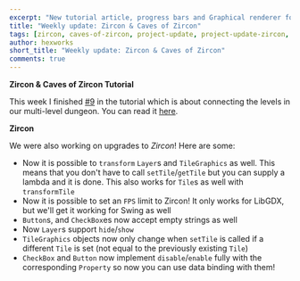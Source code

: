 ```yaml
---
excerpt: "New tutorial article, progress bars and Graphical renderer for LibGDX"
title: "Weekly update: Zircon & Caves of Zircon"
tags: [zircon, caves-of-zircon, project-update, project-update-zircon, project-update-coz]
author: hexworks
short_title: "Weekly update: Zircon & Caves of Zircon"
comments: true
---
```


**Zircon & Caves of Zircon Tutorial**

This week I finished [#9](https://hexworks.org/posts/tutorials/2019/04/17/how-to-make-a-roguelike-a-multi-level-dungeon.html)
in the tutorial which is about connecting the levels in our multi-level dungeon.
You can read it [here](https://hexworks.org/posts/tutorials/2019/04/17/how-to-make-a-roguelike-a-multi-level-dungeon.html).

**Zircon**

We were also working on upgrades to *Zircon*! Here are some:

- Now it is possible to `transform` `Layer`s and `TileGraphics` as well. This means that you don't have to call
  `setTile`/`getTile` but you can supply a lambda and it is done. This also works for `Tile`s as well with
  `transformTile`
- Now it is possible to set an `FPS` limit to Zircon! It only works for LibGDX, but we'll get it working for Swing
  as well
- `Button`s, and `CheckBox`es now accept empty strings as well
- Now `Layer`s support `hide`/`show`
- `TileGraphics` objects now only change when `setTile` is called if a different `Tile` is set (not equal to the
  previously existing `Tile`)
- `CheckBox` and `Button` now implement `disable`/`enable` fully with the corresponding `Property` so now you can
  use data binding with them!
